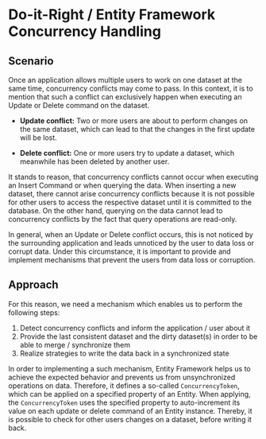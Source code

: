 # Do-it-Right / Entity Framework Concurrency Handling

## Scenario

Once an application allows multiple users to work on one dataset at the same time, concurrency conflicts may come to pass.
In this context, it is to mention that such a conflict can exclusively happen when executing an Update or Delete command on the dataset.

* **Update conflict:** Two or more users are about to perform changes on the same dataset, which can lead to that the changes in the first update will be lost.

* **Delete conflict:** One or more users try to update a dataset, which meanwhile has been deleted by another user.

It stands to reason, that concurrency conflicts cannot occur when executing an Insert Command or when querying the data.
When inserting a new dataset, there cannot arise concurrency conflicts because it is not possible for other users to access the respective dataset until it is committed to the database. On the other hand, querying on the data cannot lead to concurrency conflicts by the fact that query operations are read-only.

In general, when an Update or Delete conflict occurs, this is not noticed by the surrounding application and leads unnoticed by the user to data loss or corrupt data. Under this circumstance, it is important to provide and implement mechanisms that prevent the users from data loss or corruption.

## Approach

For this reason, we need a mechanism which enables us to perform the following steps:

1. Detect concurrency conflicts and inform the application / user about it
2. Provide the last consistent dataset and the dirty dataset(s) in order to be able to merge / synchronize them
3. Realize strategies to write the data back in a synchronized state

In order to implementing a such mechanism, Entity Framework helps us to achieve the expected behavior and prevents us from unsynchronized operations on data. Therefore, it defines a so-called `ConcurrencyToken`, which can be applied on a specified property of an Entity. When applying, the `ConcurrencyToken` uses the specified property to auto-increment its value on each update or delete command of an Entity instance. Thereby, it is possible to check for other users changes on a dataset, before writing it back.
